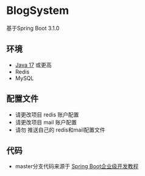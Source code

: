 # BlogSystem
基于Spring Boot 3.1.0

## 环境

- [Java 17](https://www.azul.com/downloads/?version=java-17-lts&package=jdk#zulu) 或更高
- Redis
- MySQL

## 配置文件

- 请更改项目 redis 账户配置
- 请更改项目 mail 账户配置
- 请勿 推送自己的 redis和mail配置文件

## 代码

- master分支代码来源于 [Spring Boot企业级开发教程](https://www.ryjiaoyu.com/resource/25072)

